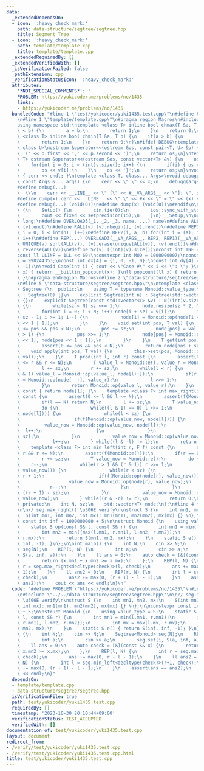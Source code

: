 ```yaml
---
data:
  _extendedDependsOn:
  - icon: ':heavy_check_mark:'
    path: data-structure/segtree/segtree.hpp
    title: Segment Tree
  - icon: ':heavy_check_mark:'
    path: template/template.cpp
    title: template/template.cpp
  _extendedRequiredBy: []
  _extendedVerifiedWith: []
  _isVerificationFailed: false
  _pathExtension: cpp
  _verificationStatusIcon: ':heavy_check_mark:'
  attributes:
    '*NOT_SPECIAL_COMMENTS*': ''
    PROBLEM: https://yukicoder.me/problems/no/1435
    links:
    - https://yukicoder.me/problems/no/1435
  bundledCode: "#line 1 \"test/yukicoder/yuki1435.test.cpp\"\n#define PROBLEM \"https://yukicoder.me/problems/no/1435\"\
    \n#line 1 \"template/template.cpp\"\n#pragma region Macros\n#include <bits/stdc++.h>\n\
    using namespace std;\ntemplate <class T> inline bool chmax(T &a, T b) {\n    if(a\
    \ < b) {\n        a = b;\n        return 1;\n    }\n    return 0;\n}\ntemplate\
    \ <class T> inline bool chmin(T &a, T b) {\n    if(a > b) {\n        a = b;\n\
    \        return 1;\n    }\n    return 0;\n}\n#ifdef DEBUG\ntemplate <class T,\
    \ class U>\nostream &operator<<(ostream &os, const pair<T, U> &p) {\n    os <<\
    \ '(' << p.first << ',' << p.second << ')';\n    return os;\n}\ntemplate <class\
    \ T> ostream &operator<<(ostream &os, const vector<T> &v) {\n    os << '{';\n\
    \    for(int i = 0; i < (int)v.size(); i++) {\n        if(i) { os << ','; }\n\
    \        os << v[i];\n    }\n    os << '}';\n    return os;\n}\nvoid debugg()\
    \ { cerr << endl; }\ntemplate <class T, class... Args>\nvoid debugg(const T &x,\
    \ const Args &... args) {\n    cerr << \" \" << x;\n    debugg(args...);\n}\n\
    #define debug(...)                                                           \
    \  \\\n    cerr << __LINE__ << \" [\" << #__VA_ARGS__ << \"]: \", debugg(__VA_ARGS__)\n\
    #define dump(x) cerr << __LINE__ << \" \" << #x << \" = \" << (x) << endl\n#else\n\
    #define debug(...) (void(0))\n#define dump(x) (void(0))\n#endif\n\nstruct Setup\
    \ {\n    Setup() {\n        cin.tie(0);\n        ios::sync_with_stdio(false);\n\
    \        cout << fixed << setprecision(15);\n    }\n} __Setup;\n\nusing ll = long\
    \ long;\n#define OVERLOAD3(_1, _2, _3, name, ...) name\n#define ALL(v) (v).begin(),\
    \ (v).end()\n#define RALL(v) (v).rbegin(), (v).rend()\n#define REP1(i, n) for(int\
    \ i = 0; i < int(n); i++)\n#define REP2(i, a, b) for(int i = (a); i < int(b);\
    \ i++)\n#define REP(...) OVERLOAD3(__VA_ARGS__, REP2, REP1)(__VA_ARGS__)\n#define\
    \ UNIQUE(v) sort(ALL(v)), (v).erase(unique(ALL(v)), (v).end())\n#define REVERSE(v)\
    \ reverse(ALL(v))\n#define SZ(v) ((int)(v).size())\nconst int INF = 1 << 30;\n\
    const ll LLINF = 1LL << 60;\nconstexpr int MOD = 1000000007;\nconstexpr int MOD2\
    \ = 998244353;\nconst int dx[4] = {1, 0, -1, 0};\nconst int dy[4] = {0, 1, 0,\
    \ -1};\n\nvoid Case(int i) { cout << \"Case #\" << i << \": \"; }\nint popcount(int\
    \ x) { return __builtin_popcount(x); }\nll popcount(ll x) { return __builtin_popcountll(x);\
    \ }\n#pragma endregion Macros\n#line 2 \"data-structure/segtree/segtree.hpp\"\n\
    \n#line 5 \"data-structure/segtree/segtree.hpp\"\n\ntemplate <class Monoid> class\
    \ Segtree {\n  public:\n    using T = typename Monoid::value_type;\n\n    Segtree()\
    \ : Segtree(0) {}\n    explicit Segtree(int n) : Segtree(std::vector<T>(n, Monoid::e()))\
    \ {}\n    explicit Segtree(const std::vector<T> &v) : N((int)v.size()), sz(1)\
    \ {\n        while(sz < N) sz <<= 1;\n        node.resize(sz * 2, Monoid::e());\n\
    \        for(int i = 0; i < N; i++) node[i + sz] = v[i];\n        for(int i =\
    \ sz - 1; i >= 1; i--) {\n            node[i] = Monoid::op(node[i << 1], node[i\
    \ << 1 | 1]);\n        }\n    }\n    void set(int pos, T val) {\n        assert(0\
    \ <= pos && pos < N);\n        pos += sz;\n        node[pos] = val;\n        while(pos\
    \ > 1) {\n            pos >>= 1;\n            node[pos] = Monoid::op(node[pos\
    \ << 1], node[pos << 1 | 1]);\n        }\n    }\n    T get(int pos) const {\n\
    \        assert(0 <= pos && pos < N);\n        return node[pos + sz];\n    }\n\
    \    void apply(int pos, T val) {\n        this->set(pos, Monoid::op(this->get(pos),\
    \ val));\n    }\n    T prod(int l, int r) const {\n        assert(0 <= l && l\
    \ <= r && r <= N);\n        T value_l = Monoid::e(), value_r = Monoid::e();\n\
    \        l += sz;\n        r += sz;\n        while(l < r) {\n            if(l\
    \ & 1) value_l = Monoid::op(value_l, node[l++]);\n            if(r & 1) value_r\
    \ = Monoid::op(node[--r], value_r);\n            l >>= 1;\n            r >>= 1;\n\
    \        }\n        return Monoid::op(value_l, value_r);\n    }\n    T all_prod()\
    \ const { return node[1]; }\n    template <class F> int max_right(int l, F f)\
    \ const {\n        assert(0 <= l && l <= N);\n        assert(f(Monoid::e()));\n\
    \        if(l == N) return N;\n        l += sz;\n        T value_now = Monoid::e();\n\
    \        do {\n            while((l & 1) == 0) l >>= 1;\n            if(!f(Monoid::op(value_now,\
    \ node[l]))) {\n                while(l < sz) {\n                    l = 2 * l;\n\
    \                    if(f(Monoid::op(value_now, node[l]))) {\n               \
    \         value_now = Monoid::op(value_now, node[l]);\n                      \
    \  l++;\n                    }\n                }\n                return (l -\
    \ sz);\n            }\n            value_now = Monoid::op(value_now, node[l]);\n\
    \            l++;\n        } while((l & -l) != l);\n        return N;\n    }\n\
    \    template <class F> int min_left(int r, F f) const {\n        assert(0 <=\
    \ r && r <= N);\n        assert(f(Monoid::e()));\n        if(r == 0) return 0;\n\
    \        r += sz;\n        T value_now = Monoid::e();\n        do {\n        \
    \    r--;\n            while(r > 1 && (r & 1)) r >>= 1;\n            if(!f(Monoid::op(node[r],\
    \ value_now))) {\n                while(r < sz) {\n                    r = 2 *\
    \ r + 1;\n                    if(f(Monoid::op(node[r], value_now))) {\n      \
    \                  value_now = Monoid::op(node[r], value_now);\n             \
    \           r--;\n                    }\n                }\n                return\
    \ ((r + 1) - sz);\n            }\n            value_now = Monoid::op(node[r],\
    \ value_now);\n        } while((r & -r) != r);\n        return 0;\n    }\n\n \
    \ private:\n    int N, sz;\n    std::vector<T> node;\n};\n#line 4 \"test/yukicoder/yuki1435.test.cpp\"\
    \n\n// seg.max_right() \u306E verify\n\nstruct S {\n    int mn1, mn2, mx;\n  \
    \  S(int mn1, int mn2, int mx): mn1(mn1), mn2(mn2), mx(mx) {} \n};\n\nconstexpr\
    \ const int inf = 1000000000 + 5;\n\nstruct Monoid {\n    using value_type = S;\n\
    \    static S op(const S& l, const S& r) {\n        int mn1 = min(l.mn1, r.mn1);\n\
    \        int mn2 = min({max(l.mn1, r.mn1), l.mn2, r.mn2});\n        int mx = max(l.mx,\
    \ r.mx);\n        return S(mn1, mn2, mx);\n    }\n    static S e() { return S(inf,\
    \ inf, -1); }\n};\n\nint main() {\n    int N;\n    cin >> N;\n    Segtree<Monoid>\
    \ seg(N);\n    REP(i, N) {\n        int a;\n        cin >> a;\n        seg.set(i,\
    \ S(a, inf, a));\n    }\n    ll ans = 0;\n    auto check = [&](const S& x) {\n\
    \        return (x.mn1 + x.mn2 >= x.mx);\n    };\n    REP(l, N) {\n        int\
    \ r = seg.max_right<decltype(check)>(l, check);\n        ans += max(0, r - l -\
    \ 1);\n    }\n    ll ans2 = 0;\n    REP(r, N) {\n        int l = seg.min_left<decltype(check)>(r+1,\
    \ check);\n        ans2 += max(0, (r + 1) - l - 1);\n    }\n    assert(ans ==\
    \ ans2);\n    cout << ans << endl;\n}\n"
  code: "#define PROBLEM \"https://yukicoder.me/problems/no/1435\"\n#include \"../../template/template.cpp\"\
    \n#include \"../../data-structure/segtree/segtree.hpp\"\n\n// seg.max_right()\
    \ \u306E verify\n\nstruct S {\n    int mn1, mn2, mx;\n    S(int mn1, int mn2,\
    \ int mx): mn1(mn1), mn2(mn2), mx(mx) {} \n};\n\nconstexpr const int inf = 1000000000\
    \ + 5;\n\nstruct Monoid {\n    using value_type = S;\n    static S op(const S&\
    \ l, const S& r) {\n        int mn1 = min(l.mn1, r.mn1);\n        int mn2 = min({max(l.mn1,\
    \ r.mn1), l.mn2, r.mn2});\n        int mx = max(l.mx, r.mx);\n        return S(mn1,\
    \ mn2, mx);\n    }\n    static S e() { return S(inf, inf, -1); }\n};\n\nint main()\
    \ {\n    int N;\n    cin >> N;\n    Segtree<Monoid> seg(N);\n    REP(i, N) {\n\
    \        int a;\n        cin >> a;\n        seg.set(i, S(a, inf, a));\n    }\n\
    \    ll ans = 0;\n    auto check = [&](const S& x) {\n        return (x.mn1 +\
    \ x.mn2 >= x.mx);\n    };\n    REP(l, N) {\n        int r = seg.max_right<decltype(check)>(l,\
    \ check);\n        ans += max(0, r - l - 1);\n    }\n    ll ans2 = 0;\n    REP(r,\
    \ N) {\n        int l = seg.min_left<decltype(check)>(r+1, check);\n        ans2\
    \ += max(0, (r + 1) - l - 1);\n    }\n    assert(ans == ans2);\n    cout << ans\
    \ << endl;\n}"
  dependsOn:
  - template/template.cpp
  - data-structure/segtree/segtree.hpp
  isVerificationFile: true
  path: test/yukicoder/yuki1435.test.cpp
  requiredBy: []
  timestamp: '2023-10-30 20:10:44+09:00'
  verificationStatus: TEST_ACCEPTED
  verifiedWith: []
documentation_of: test/yukicoder/yuki1435.test.cpp
layout: document
redirect_from:
- /verify/test/yukicoder/yuki1435.test.cpp
- /verify/test/yukicoder/yuki1435.test.cpp.html
title: test/yukicoder/yuki1435.test.cpp
---
```

